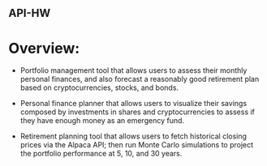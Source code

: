 ## API-HW

# Overview:
- Portfolio management tool that allows users to assess their monthly personal finances, and 
also forecast a reasonably good retirement plan based on cryptocurrencies, stocks, and bonds.

- Personal finance planner that allows users to visualize their savings composed by 
investments in shares and cryptocurrencies to assess if they have enough money as an emergency fund.

- Retirement planning tool that allows users to fetch historical closing prices via the Alpaca API; 
then run Monte Carlo simulations to project the portfolio performance at 5, 10, and 30 years. 

